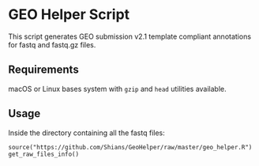 # GEO Helper Script
This script generates GEO submission v2.1 template compliant annotations for
fastq and fastq.gz files.

## Requirements
macOS or Linux bases system with ```gzip``` and ```head``` utilities available.

## Usage
Inside the directory containing all the fastq files:
```
source("https://github.com/Shians/GeoHelper/raw/master/geo_helper.R")
get_raw_files_info()
```
